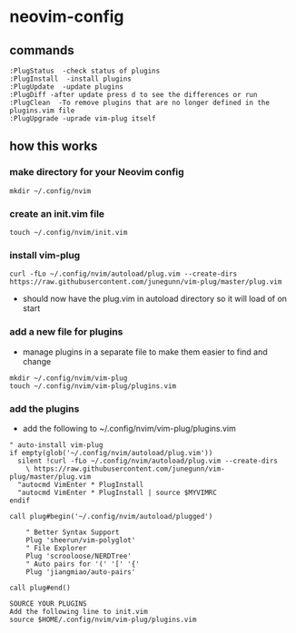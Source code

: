 # neovim-config

## commands
~~~
:PlugStatus  -check status of plugins
:PlugInstall  -install plugins
:PlugUpdate  -update plugins
:PlugDiff -after update press d to see the differences or run
:PlugClean  -To remove plugins that are no longer defined in the plugins.vim file
:PlugUpgrade -uprade vim-plug itself
~~~
## how this works

### make directory for your Neovim config
~~~
mkdir ~/.config/nvim
~~~

### create an init.vim file
~~~
touch ~/.config/nvim/init.vim
~~~

### install vim-plug
~~~
curl -fLo ~/.config/nvim/autoload/plug.vim --create-dirs https://raw.githubusercontent.com/junegunn/vim-plug/master/plug.vim
~~~
* should now have the plug.vim in autoload directory so it will load of on start

### add a new file for plugins
* manage plugins in a separate file to make them easier to find and change
~~~
mkdir ~/.config/nvim/vim-plug
touch ~/.config/nvim/vim-plug/plugins.vim
~~~

### add the plugins
* add the following to ~/.config/nvim/vim-plug/plugins.vim
~~~
" auto-install vim-plug
if empty(glob('~/.config/nvim/autoload/plug.vim'))
  silent !curl -fLo ~/.config/nvim/autoload/plug.vim --create-dirs
    \ https://raw.githubusercontent.com/junegunn/vim-plug/master/plug.vim
  "autocmd VimEnter * PlugInstall
  "autocmd VimEnter * PlugInstall | source $MYVIMRC
endif

call plug#begin('~/.config/nvim/autoload/plugged')

    " Better Syntax Support
    Plug 'sheerun/vim-polyglot'
    " File Explorer
    Plug 'scrooloose/NERDTree'
    " Auto pairs for '(' '[' '{'
    Plug 'jiangmiao/auto-pairs'

call plug#end()

SOURCE YOUR PLUGINS
Add the following line to init.vim
source $HOME/.config/nvim/vim-plug/plugins.vim

~~~
